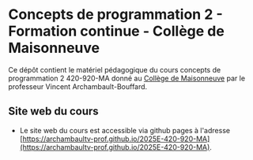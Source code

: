 # Concepts de programmation 2 - Formation continue - Collège de Maisonneuve

Ce dépôt contient le matériel pédagogique du cours concepts de programmation 2
420-920-MA donné au [Collège de Maisonneuve](https://www.cmaisonneuve.qc.ca/)
par le professeur Vincent Archambault-Bouffard.

## Site web du cours
- Le site web du cours est accessible via github pages à l'adresse
  [https://archambaultv-prof.github.io/2025E-420-920-MA](https://archambaultv-prof.github.io/2025E-420-920-MA).
